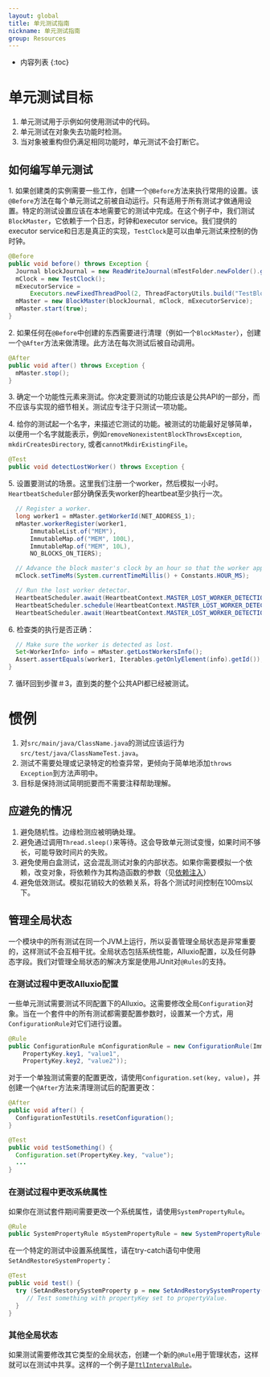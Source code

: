 ```yaml
---
layout: global
title: 单元测试指南
nickname: 单元测试指南
group: Resources
---
```


* 内容列表
{:toc}

# 单元测试目标
1. 单元测试用于示例如何使用测试中的代码。
2. 单元测试在对象失去功能时检测。
3. 当对象被重构但仍满足相同功能时，单元测试不会打断它。

## 如何编写单元测试

1\. 如果创建类的实例需要一些工作，创建一个`@Before`方法来执行常用的设置。该`@Before`方法在每个单元测试之前被自动运行。只有适用于所有测试才做通用设置。特定的测试设置应该在本地需要它的测试中完成。在这个例子中，我们测试`BlockMaster`，它依赖于一个日志，时钟和executor service。我们提供的executor service和日志是真正的实现，`TestClock`是可以由单元测试来控制的伪时钟。

```java
@Before
public void before() throws Exception {
  Journal blockJournal = new ReadWriteJournal(mTestFolder.newFolder().getAbsolutePath());
  mClock = new TestClock();
  mExecutorService =
      Executors.newFixedThreadPool(2, ThreadFactoryUtils.build("TestBlockMaster-%d", true));
  mMaster = new BlockMaster(blockJournal, mClock, mExecutorService);
  mMaster.start(true);
}
```

2\. 如果任何在`@Before`中创建的东西需要进行清理（例如一个`BlockMaster`），创建一个`@After`方法来做清理。此方法在每次测试后被自动调用。

```java
@After
public void after() throws Exception {
  mMaster.stop();
}
```

3\. 确定一个功能性元素来测试。你决定要测试的功能应该是公共API的一部分，而不应该与实现的细节相关。测试应专注于只测试一项功能。

4\. 给你的测试起一个名字，来描述它测试的功能。被测试的功能最好足够简单，以便用一个名字就能表示，例如`removeNonexistentBlockThrowsException`, `mkdirCreatesDirectory`, 或者`cannotMkdirExistingFile`。

```java
@Test
public void detectLostWorker() throws Exception {
```
5\. 设置要测试的场景。这里我们注册一个worker，然后模拟一小时。`HeartbeatScheduler`部分确保丢失worker的heartbeat至少执行一次。

```java
  // Register a worker.
  long worker1 = mMaster.getWorkerId(NET_ADDRESS_1);
  mMaster.workerRegister(worker1,
      ImmutableList.of("MEM"),
      ImmutableMap.of("MEM", 100L),
      ImmutableMap.of("MEM", 10L),
      NO_BLOCKS_ON_TIERS);

  // Advance the block master's clock by an hour so that the worker appears lost.
  mClock.setTimeMs(System.currentTimeMillis() + Constants.HOUR_MS);

  // Run the lost worker detector.
  HeartbeatScheduler.await(HeartbeatContext.MASTER_LOST_WORKER_DETECTION, 1, TimeUnit.SECONDS);
  HeartbeatScheduler.schedule(HeartbeatContext.MASTER_LOST_WORKER_DETECTION);
  HeartbeatScheduler.await(HeartbeatContext.MASTER_LOST_WORKER_DETECTION, 1, TimeUnit.SECONDS);
```
6\. 检查类的执行是否正确：

```java
  // Make sure the worker is detected as lost.
  Set<WorkerInfo> info = mMaster.getLostWorkersInfo();
  Assert.assertEquals(worker1, Iterables.getOnlyElement(info).getId());
}
```
7\. 循环回到步骤＃3，直到类的整个公共API都已经被测试。

# 惯例
1. 对`src/main/java/ClassName.java`的测试应该运行为`src/test/java/ClassNameTest.java`。
2. 测试不需要处理或记录特定的检查异常，更倾向于简单地添加`throws Exception`到方法声明中。
3. 目标是保持测试简明扼要而不需要注释帮助理解。

## 应避免的情况

1. 避免随机性。边缘检测应被明确处理。
2. 避免通过调用`Thread.sleep()`来等待。这会导致单元测试变慢，如果时间不够长，可能导致时间片的失败。
3. 避免使用白盒测试，这会混乱测试对象的内部状态。如果你需要模拟一个依赖，改变对象，将依赖作为其构造函数的参数（见[依赖注入](https://en.wikipedia.org/wiki/Dependency_injection)）
4. 避免低效测试。模拟花销较大的依赖关系，将各个测试时间控制在100ms以下。

## 管理全局状态
一个模块中的所有测试在同一个JVM上运行，所以妥善管理全局状态是非常重要的，这样测试不会互相干扰。全局状态包括系统性能，Alluxio配置，以及任何静态字段。我们对管理全局状态的解决方案是使用JUnit对`@Rules`的支持。

### 在测试过程中更改Alluxio配置
一些单元测试需要测试不同配置下的Alluxio。这需要修改全局`Configuration`对象。当在一个套件中的所有测试都需要配置参数时，设置某一个方式，用`ConfigurationRule`对它们进行设置。

```java
@Rule
public ConfigurationRule mConfigurationRule = new ConfigurationRule(ImmutableMap.of(
    PropertyKey.key1, "value1",
    PropertyKey.key2, "value2"));
```
对于一个单独测试需要的配置更改，请使用`Configuration.set(key, value)`，并创建一个`@After`方法来清理测试后的配置更改：

```java
@After
public void after() {
  ConfigurationTestUtils.resetConfiguration();
}

@Test
public void testSomething() {
  Configuration.set(PropertyKey.key, "value");
  ...
}
```

### 在测试过程中更改系统属性
如果你在测试套件期间需要更改一个系统属性，请使用`SystemPropertyRule`。

```java
@Rule
public SystemPropertyRule mSystemPropertyRule = new SystemPropertyRule("propertyName", "value");
```

在一个特定的测试中设置系统属性，请在try-catch语句中使用`SetAndRestoreSystemProperty`：

```java
@Test
public void test() {
  try (SetAndRestorySystemProperty p = new SetAndRestorySystemProperty("propertyKey", "propertyValue")) {
     // Test something with propertyKey set to propertyValue.
  }
}
```

### 其他全局状态
如果测试需要修改其它类型的全局状态，创建一个新的`@Rule`用于管理状态，这样就可以在测试中共享。这样的一个例子是[`TtlIntervalRule`](https://github.com/Alluxio/alluxio/blob/master/core/server/src/test/java/alluxio/master/file/meta/TtlIntervalRule.java)。
